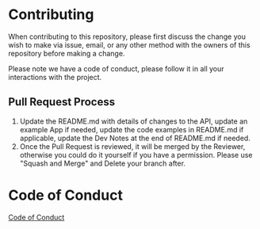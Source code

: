 # Contributing

When contributing to this repository, please first discuss the change you wish to make via issue,
email, or any other method with the owners of this repository before making a change. 

Please note we have a code of conduct, please follow it in all your interactions with the project.

## Pull Request Process

1. Update the README.md with details of changes to the API, update an example App if needed, update the code examples in README.md if applicable, update the Dev Notes at the end of README.md if needed.
2. Once the Pull Request is reviewed, it will be merged by the Reviewer, otherwise you could do it yourself if you have a permission. Please use "Squash and Merge" and Delete your branch after.

# Code of Conduct

[Code of Conduct](https://github.com/NoriginMedia/react-spatial-navigation/blob/master/CODE_OF_CONDUCT.md)
